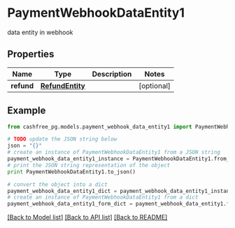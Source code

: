 # PaymentWebhookDataEntity1

data entity in webhook

## Properties
Name | Type | Description | Notes
------------ | ------------- | ------------- | -------------
**refund** | [**RefundEntity**](RefundEntity.md) |  | [optional] 

## Example

```python
from cashfree_pg.models.payment_webhook_data_entity1 import PaymentWebhookDataEntity1

# TODO update the JSON string below
json = "{}"
# create an instance of PaymentWebhookDataEntity1 from a JSON string
payment_webhook_data_entity1_instance = PaymentWebhookDataEntity1.from_json(json)
# print the JSON string representation of the object
print PaymentWebhookDataEntity1.to_json()

# convert the object into a dict
payment_webhook_data_entity1_dict = payment_webhook_data_entity1_instance.to_dict()
# create an instance of PaymentWebhookDataEntity1 from a dict
payment_webhook_data_entity1_form_dict = payment_webhook_data_entity1.from_dict(payment_webhook_data_entity1_dict)
```
[[Back to Model list]](../README.md#documentation-for-models) [[Back to API list]](../README.md#documentation-for-api-endpoints) [[Back to README]](../README.md)


